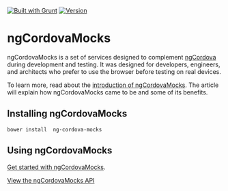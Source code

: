[![Built with Grunt](https://cdn.gruntjs.com/builtwith.png)](http://gruntjs.com/)
[![Version](http://img.shields.io/badge/version-0.6.2-orange.svg?style=flat)](https://www.ecofic.com)

ngCordovaMocks
==============

ngCordovaMocks is a set of services designed to complement [ngCordova](http://www.ngcordova.com) 
during development and testing. It was designed for developers, engineers, and architects who 
prefer to use the browser before testing on real devices. 

To learn more, read about the [introduction of ngCordovaMocks](http://www.ecofic.com/about/blog/introducing-ng-cordova-mocks).
The article will explain how ngCordovaMocks came to be and some of its benefits.

Installing ngCordovaMocks
-------------------------
`bower install  ng-cordova-mocks`

Using ngCordovaMocks
-----------------------------------
[Get started with ngCordovaMocks](http://www.ecofic.com/about/blog/getting-started-with-ng-cordova-mocks).

[View the ngCordovaMocks API](http://www.ecofic.com/about/blog/ng-cordova-mocks-api)
